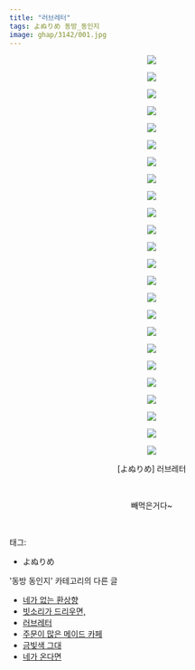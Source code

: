 ```yaml
---
title: "러브레터"
tags: よぬりめ 동방_동인지
image: ghap/3142/001.jpg
---
```

<div class="article">
<p style="text-align: center; clear: none; float: none;"><img src="{{ site.nasurl }}/ghap/3142/001.jpg"/></p>
<p style="text-align: center; clear: none; float: none;"><img src="{{ site.nasurl }}/ghap/3142/002.jpg"/></p>
<p style="text-align: center; clear: none; float: none;"><img src="{{ site.nasurl }}/ghap/3142/003.jpg"/></p>
<p style="text-align: center; clear: none; float: none;"><img src="{{ site.nasurl }}/ghap/3142/004.jpg"/></p>
<p style="text-align: center; clear: none; float: none;"><img src="{{ site.nasurl }}/ghap/3142/005.jpg"/></p>
<p style="text-align: center; clear: none; float: none;"><img src="{{ site.nasurl }}/ghap/3142/006.jpg"/></p>
<p style="text-align: center; clear: none; float: none;"><img src="{{ site.nasurl }}/ghap/3142/007.jpg"/></p>
<p style="text-align: center; clear: none; float: none;"><img src="{{ site.nasurl }}/ghap/3142/008.jpg"/></p>
<p style="text-align: center; clear: none; float: none;"><img src="{{ site.nasurl }}/ghap/3142/009.jpg"/></p>
<p style="text-align: center; clear: none; float: none;"><img src="{{ site.nasurl }}/ghap/3142/010.jpg"/></p>
<p style="text-align: center; clear: none; float: none;"><img src="{{ site.nasurl }}/ghap/3142/011.jpg"/></p>
<p style="text-align: center; clear: none; float: none;"><img src="{{ site.nasurl }}/ghap/3142/012.jpg"/></p>
<p style="text-align: center; clear: none; float: none;"><img src="{{ site.nasurl }}/ghap/3142/013.jpg"/></p>
<p style="text-align: center; clear: none; float: none;"><img src="{{ site.nasurl }}/ghap/3142/014.jpg"/></p>
<p style="text-align: center; clear: none; float: none;"><img src="{{ site.nasurl }}/ghap/3142/015.jpg"/></p>
<p style="text-align: center; clear: none; float: none;"><img src="{{ site.nasurl }}/ghap/3142/016.jpg"/></p>
<p style="text-align: center; clear: none; float: none;"><img src="{{ site.nasurl }}/ghap/3142/017.jpg"/></p>
<p style="text-align: center; clear: none; float: none;"><img src="{{ site.nasurl }}/ghap/3142/018.jpg"/></p>
<p style="text-align: center; clear: none; float: none;"><img src="{{ site.nasurl }}/ghap/3142/019.jpg"/></p>
<p style="text-align: center; clear: none; float: none;"><img src="{{ site.nasurl }}/ghap/3142/020.jpg"/></p>
<p style="text-align: center; clear: none; float: none;"><img src="{{ site.nasurl }}/ghap/3142/021.jpg"/></p>
<p style="text-align: center; clear: none; float: none;"><img src="{{ site.nasurl }}/ghap/3142/022.jpg"/></p>
<p style="text-align: center; clear: none; float: none;"><img src="{{ site.nasurl }}/ghap/3142/023.jpg"/></p>
<p style="text-align: center; clear: none; float: none;"><img src="{{ site.nasurl }}/ghap/3142/024.jpg"/></p>
<p style="text-align: center; clear: none; float: none;">[よぬりめ] 러브레터</p>
<p style="text-align: center; clear: none; float: none;"><br/></p>
<p style="text-align: center; clear: none; float: none;">빼먹은거다~</p>
<p><br/></p>
</div><div class="tagTrail">
<p>태그: </p>
<ul>
<li>よぬりめ</li>
</ul>
</div><div class="another">
<p>'동방 동인지' 카테고리의 다른 글</p>
<ul>
<li><a href="/2017-02-04-ghap_3144">네가 없는 환상향</a></li>
<li><a href="/2017-02-04-ghap_3143">빗소리가 드리우면,</a></li>
<li><a href="/2017-02-04-ghap_3142">러브레터</a></li>
<li><a href="/2017-02-04-ghap_3140">주문이 많은 메이드 카페</a></li>
<li><a href="/2017-02-04-ghap_3139">금빛색 그대</a></li>
<li><a href="/2017-02-04-ghap_3138">네가 온다면</a></li>
</ul>
</div><div class="cb_module cb_fluid">
<div class="cb_wrt cb_profile">
</div><!-- commentList close -->
</div>